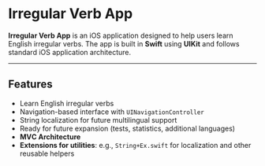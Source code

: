 # Irregular Verb App

**Irregular Verb App** is an iOS application designed to help users learn English irregular verbs. The app is built in **Swift** using **UIKit** and follows standard iOS application architecture.

---

## Features
- Learn English irregular verbs  
- Navigation-based interface with `UINavigationController`  
- String localization for future multilingual support  
- Ready for future expansion (tests, statistics, additional languages)  
- **MVС Architecture** 
- **Extensions for utilities**: e.g., `String+Ex.swift` for localization and other reusable helpers  
